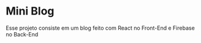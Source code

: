 <h1> Mini Blog </h1>
<p> Esse projeto consiste em um blog feito com React no Front-End e Firebase no Back-End </p>
